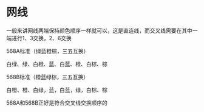 # 网线

一般来讲网线两端保持颜色顺序一样就可以，这是直连线，而交叉线需要在其中一端进行1、3交换，2、6交换

568A标准（绿蓝橙棕，三五互换）

白绿、绿、白橙、蓝、白蓝、橙、白棕、棕


568B标准（橙蓝绿棕，三五互换）

白橙、橙、白绿，蓝，白蓝，绿，白棕、棕


568A和568B正好是符合交叉线交换顺序的
